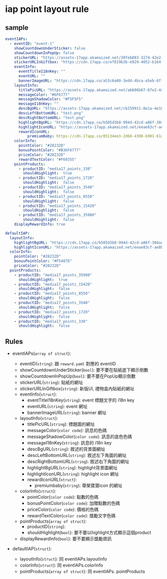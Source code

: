 # iap point layout rule


## sample

```yaml
eventIAPs:
  - eventID: "event-1"
    showCountdownUnderSticker: false
    showCountdownInPopUp: false
    stickerURL: "https://assets-17app.akamaized.net/30feb803-3274-42e2-8e41-187274f2314b.png"
    stickerURLInGiftbox: "https://cdn.17app.co/ef819b3b-e929-4052-b164-5d7f73574ca1.png"
    eventInfo:
      eventTitleI18nKey: ""
      eventURL: ""
      bannerImageURL: "https://cdn.17app.co/a53c6a00-3ed4-4bca-a5eb-6ffbcba53599.png"
    layoutInfo:
      titlePicURL: "https://assets-17app.akamaized.net/ab606b67-67e2-4c6a-9ec6-593c2f499508.png"
      messageColor: "#6F6777"
      messageShadowColor: "#F5F5F5"
      messageI18nKey: ""
      descBgURL: "https://assets-17app.akamaized.net/cb259911-8e1a-4e18-93c2-c699df64080a.png"
      descLeftBottomURL: "test.png"
      descRightBottomURL: "test.png"
      highlightBgURL: "https://cdn.17app.co/b505d3b8-994d-42cd-a86f-304ac491040c.png"
      highlightIconURL: "https://assets-17app.akamaized.net/eeae83cf-ae8b-48a8-b465-a5180f87b8f9.png"
      rewardIconURL:
          premiumBaby: https://cdn.17app.co/05134ee3-2d68-4308-b901-61a9fbf02948.png
    colorInfo:
      pointColor: "#28232D"
      bonusPointColor: "#B36F6777"
      priceColor: "#28232D"
      rewardTextColor: "#F69355"
    pointProducts:
      - productID: "media17_points_330"
        shouldHighlight:  true
      - productID: "media17_points_1720"
        shouldHighlight:  false
      - productID: "media17_points_3540"
        shouldHighlight:  false
      - productID: "media17_points_8550"
        shouldHighlight:  false
      - productID: "media17_points_15420"
        shouldHighlight:  false
      - productID: "media17_points_35980"
        shouldHighlight:  false
    displayRewardInfo: true

defaultIAP:
  layoutInfo:
    highlightBgURL: "https://cdn.17app.co/b505d3b8-994d-42cd-a86f-304ac491040c.png"
    highlightIconURL: "https://assets-17app.akamaized.net/eeae83cf-ae8b-48a8-b465-a5180f87b8f9.png"
  colorInfo:
    pointColor: "#28232D"
    bonusPointColor: "#F5487D"
    priceColor: "#28232D"
  pointProducts:
    - productID: "media17_points_35980"
      shouldHighlight:  true
    - productID: "media17_points_15420"
      shouldHighlight:  false
    - productID: "media17_points_8550"
      shouldHighlight:  false
    - productID: "media17_points_3540"
      shouldHighlight:  false
    - productID: "media17_points_1720"
      shouldHighlight:  false
    - productID: "media17_points_330"
      shouldHighlight:  false
```

## Rules

* eventIAPs(`array of struct`):
  * eventID(`string`): 跟 `reward.yaml` 對應的 eventID
  * showCountdownUnderSticker(`bool`): 要不要在貼紙底下顯示倒數
  * showCountdownInPopUp(`bool`): 要不要在PopUp顯示倒數
  * stickerURL(`string`): 貼紙的網址
  * stickerURLInGiftbox(`string`): 新版UI, 禮物盒內貼紙的網址
  * eventInfo(`struct`):
    * eventTitleI18nKey(`string`): event 標題文字的 i18n key
    * eventURL(`string`): event 網址
    * bannerImageURL(`string`): banner 網址
  * layoutInfo(`struct`):
    * titlePicURL(`string`): 標題圖的網址
    * messageColor(`color code`): 訊息的色碼
    * messageShadowColor(`color code`): 訊息的底色色碼
    * messageI18nKey(`string`): 訊息的 i18n key
    * descBgURL(`string`): 敘述的背景圖網址
    * descLeftBottomURL(`string`): 敘述左下角圖的網址
    * descRightBottomURL(`string`): 敘述右下角圖的網址
    * highlightBgURL(`string`): highlight背景圖網址
    * highlightIconURL(`string`): highlight icon 網址
    * rewardIconURL(`struct`):
      * premiumbaby(`string`): 尊榮寶寶icon 的網址
  * colorInfo(`struct`):
    * pointColor(`color code`): 點數的色碼
    * bonusPointColor(`color code`): 加贈點數的色碼
    * priceColor(`color code`): 價格的色碼
    * rewardTextColor(`color code`): 獎勵文字色碼
  * pointProducts(`array of struct`):
    * productID(`string`):
    * shouldHighlight(`bool`): 要不要以highlight方式顯示這個product
  * displayRewardInfo(`bool`): 要不要顯示獎勵資訊

* defaultIAP(`struct`):
  * layoutInfo(`struct`): 同 eventIAPs.layoutInfo
  * colorInfo(`struct`): 同 eventIAPs.colorInfo
  * pointProducts(`array of struct`): 同 eventIAPs. pointProducts
